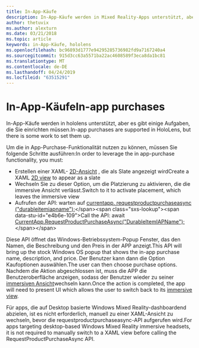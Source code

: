 ```yaml
---
title: In-App-Käufe
description: In-App-Käufe werden in Mixed Reality-Apps unterstützt, aber es gibt einige Aufgaben, die Sie einrichten müssen.
author: thetuvix
ms.author: alexturn
ms.date: 03/21/2018
ms.topic: article
keywords: in-App-Käufe, hololens
ms.openlocfilehash: bc96893d1777e94295285736982fd9a7167240a4
ms.sourcegitcommit: 915d3cc63a5571ba22ac4608589f3eca8da1bc81
ms.translationtype: MT
ms.contentlocale: de-DE
ms.lasthandoff: 04/24/2019
ms.locfileid: "63515291"
---
```

# <a name="in-app-purchases"></a><span data-ttu-id="e4b6e-104">In-App-Käufe</span><span class="sxs-lookup"><span data-stu-id="e4b6e-104">In-app purchases</span></span>

<span data-ttu-id="e4b6e-105">In-App-Käufe werden in hololens unterstützt, aber es gibt einige Aufgaben, die Sie einrichten müssen.</span><span class="sxs-lookup"><span data-stu-id="e4b6e-105">In-app purchases are supported in HoloLens, but there is some work to set them up.</span></span>

<span data-ttu-id="e4b6e-106">Um die in App-Purchase-Funktionalität nutzen zu können, müssen Sie folgende Schritte ausführen:</span><span class="sxs-lookup"><span data-stu-id="e4b6e-106">In order to leverage the in app-purchase functionality, you must:</span></span>
* <span data-ttu-id="e4b6e-107">Erstellen einer XAML- [2D-Ansicht](app-views.md) , die als Slate angezeigt wird</span><span class="sxs-lookup"><span data-stu-id="e4b6e-107">Create a XAML [2D view](app-views.md) to appear as a slate</span></span>
* <span data-ttu-id="e4b6e-108">Wechseln Sie zu dieser Option, um die Platzierung zu aktivieren, die die immersive Ansicht verlässt.</span><span class="sxs-lookup"><span data-stu-id="e4b6e-108">Switch to it to activate placement, which leaves the immersive view</span></span>
* <span data-ttu-id="e4b6e-109">Aufrufen der API: warten auf [currentapp. requestproductpurchaseasync ("durableitemiapname");](https://docs.microsoft.com/uwp/api/windows.applicationmodel.store.currentapp#Windows_ApplicationModel_Store_CurrentApp_RequestProductPurchaseAsync_System_String_)</span><span class="sxs-lookup"><span data-stu-id="e4b6e-109">Call the API: await [CurrentApp.RequestProductPurchaseAsync("DurableItemIAPName");](https://docs.microsoft.com/uwp/api/windows.applicationmodel.store.currentapp#Windows_ApplicationModel_Store_CurrentApp_RequestProductPurchaseAsync_System_String_)</span></span>

<span data-ttu-id="e4b6e-110">Diese API öffnet das Windows-Betriebssystem-Popup Fenster, das den Namen, die Beschreibung und den Preis in der APP anzeigt.</span><span class="sxs-lookup"><span data-stu-id="e4b6e-110">This API will bring up the stock Windows OS popup that shows the in-app purchase name, description, and price.</span></span> <span data-ttu-id="e4b6e-111">Der Benutzer kann dann die Option Kaufoptionen auswählen.</span><span class="sxs-lookup"><span data-stu-id="e4b6e-111">The user can then choose purchase options.</span></span> <span data-ttu-id="e4b6e-112">Nachdem die Aktion abgeschlossen ist, muss die APP die Benutzeroberfläche anzeigen, sodass der Benutzer wieder zu seiner [immersiven Ansicht](app-views.md)wechseln kann.</span><span class="sxs-lookup"><span data-stu-id="e4b6e-112">Once the action is completed, the app will need to present UI which allows the user to switch back to its [immersive view](app-views.md).</span></span>

<span data-ttu-id="e4b6e-113">Für apps, die auf Desktop basierte Windows Mixed Reality-dashboardend abzielen, ist es nicht erforderlich, manuell zu einer XAML-Ansicht zu wechseln, bevor die requestproductpurchaseasync-API aufgerufen wird.</span><span class="sxs-lookup"><span data-stu-id="e4b6e-113">For apps targeting desktop-based Windows Mixed Reality immersive headsets, it is not required to manually switch to a XAML view before calling the RequestProductPurchaseAsync API.</span></span>
